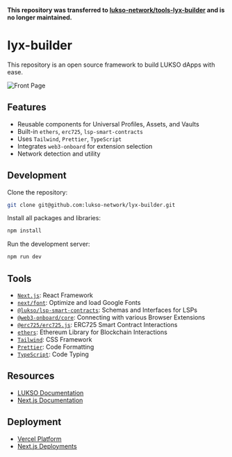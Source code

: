 **This repository was transferred to [lukso-network/tools-lyx-builder](https://github.com/lukso-network/tools-lyx-builder) and is no longer maintained.**

# lyx-builder

This repository is an open source framework to build LUKSO dApps with ease.

![Front Page](./img/front_page.png)

## Features

- Reusable components for Universal Profiles, Assets, and Vaults
- Built-in `ethers`, `erc725`, `lsp-smart-contracts`
- Uses `Tailwind`, `Prettier`, `TypeScript`
- Integrates `web3-onboard` for extension selection
- Network detection and utility

## Development

Clone the repository:

```bash
git clone git@github.com:lukso-network/lyx-builder.git
```

Install all packages and libraries:

```bash
npm install
```

Run the development server:

```bash
npm run dev
```

## Tools

- [`Next.js`](https://nextjs.org/): React Framework
- [`next/font`](https://nextjs.org/docs/basic-features/font-optimization): Optimize and load Google Fonts
- [`@lukso/lsp-smart-contracts`](https://www.npmjs.com/package/@lukso/lsp-smart-contracts): Schemas and Interfaces for LSPs
- [`@web3-onboard/core`](https://www.npmjs.com/package/@web3-onboard/core): Connecting with various Browser Extensions
- [`@erc725/erc725.js`](https://www.npmjs.com/package/@erc725/erc725.js): ERC725 Smart Contract Interactions
- [`ethers`](https://www.npmjs.com/package/ethers): Ethereum Library for Blockchain Interactions
- [`Tailwind`](https://www.npmjs.com/package/tailwindcss): CSS Framework
- [`Prettier`](https://www.npmjs.com/package/prettier): Code Formatting
- [`TypeScript`](https://www.npmjs.com/package/typescript): Code Typing

## Resources

- [LUKSO Documentation](https://docs.lukso.tech/)
- [Next.js Documentation](https://nextjs.org/docs)

## Deployment

- [Vercel Platform](https://vercel.com/new?utm_medium=default-template&filter=next.js&utm_source=create-next-app&utm_campaign=create-next-app-readme)
- [Next.js Deployments](https://nextjs.org/docs/deployment)
